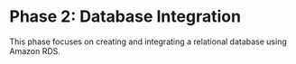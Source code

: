 # Phase 2: Database Integration
This phase focuses on creating and integrating a relational database using Amazon RDS.
